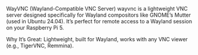 WayVNC (Wayland-Compatible VNC Server)
wayvnc is a lightweight VNC server designed specifically for Wayland compositors like GNOME’s Mutter (used in Ubuntu 24.04). It’s perfect for remote access to a Wayland session on your Raspberry Pi 5.

Why It’s Great: Lightweight, built for Wayland, works with any VNC viewer (e.g., TigerVNC, Remmina).
